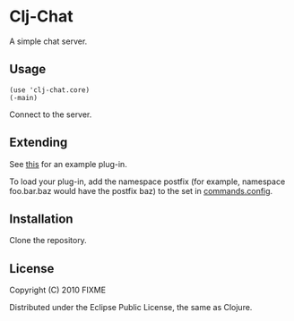 # Clj-Chat

A simple chat server.

## Usage

    (use 'clj-chat.core)
    (-main)

Connect to the server.

## Extending

See
[this](http://github.com/MayDaniel/clj-chat/blob/master/src/clj_chat/plugins/echo.clj)
for an example plug-in.

To load your plug-in, add the namespace postfix (for example, namespace foo.bar.baz would have the postfix baz) to the set in [commands.config](http://github.com/MayDaniel/clj-chat/blob/master/commands.config).

## Installation

Clone the repository.

## License

Copyright (C) 2010 FIXME

Distributed under the Eclipse Public License, the same as Clojure.
